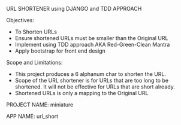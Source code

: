 URL SHORTENER using DJANGO and TDD APPROACH

Objectives:
- To Shorten URLs
- Ensure shortened URLs must be smaller than the Original URL
- Implement using TDD approach AKA Red-Green-Clean Mantra
- Apply bootstrap for front end design

Scope and Limitations:
- This project produces a 6 alphanum char to shorten the URL.
- Scope of the URL shortener is for URLs that are too long to be shortened. It will not be effective for URLs that are short already.
- Shortened URLs is only a mapping to the Original URL

PROJECT NAME: miniature
 
APP NAME: url_short
